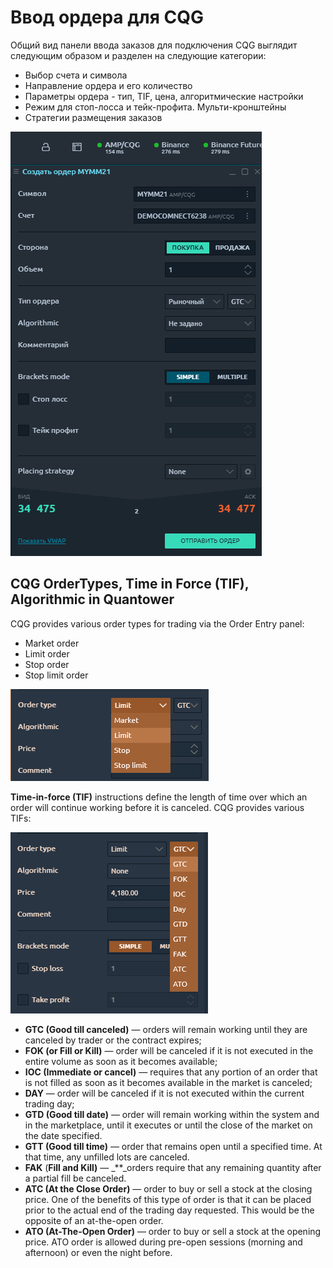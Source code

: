 # Ввод ордера для CQG

Общий вид панели ввода заказов для подключения CQG выглядит следующим образом и разделен на следующие категории:

* Выбор счета и символа
* Направление ордера и его количество
* Параметры ордера - тип, TIF, цена, алгоритмические настройки
* Режим для стоп-лосса и тейк-профита. Мульти-кронштейны
* Стратегии размещения заказов

![](../../.gitbook/assets/vvod-ordera-cqg.png)

## CQG OrderTypes, Time in Force \(TIF\), Algorithmic in Quantower

CQG provides various order types for trading via the Order Entry panel:

* Market order
* Limit order
* Stop order
* Stop limit order

![Order types in Quantower for CQG connection](../../.gitbook/assets/image%20%28218%29.png)

**Time-in-force \(TIF\)** instructions define the length of time over which an order will continue working before it is canceled. CQG provides various TIFs:

![Time in Force \(TIFs\) for CQG connection](../../.gitbook/assets/image%20%28217%29.png)

* **GTC \(Good till canceled\)** — orders will remain working until they are canceled by trader or the contract expires;
* **FOK \(or Fill or Kill\)** —  order will be canceled if it is not executed in the entire volume as soon as it becomes available;
* **IOC \(Immediate or cancel\)** — requires that any portion of an order that is not filled as soon as it becomes available in the market is canceled;
* **DAY** — order will be canceled if it is not executed within the current trading day;
* **GTD \(Good till date\)** — order will remain working within the system and in the marketplace, until it executes or until the close of the market on the date specified.
* **GTT \(Good till time\)** — order that remains open until a specified time. At that time, any unfilled lots are canceled.
* **FAK** \(**Fill and Kill\)** — _\*\*_orders require that any remaining quantity after a partial fill be canceled.
* **ATC \(At the Close Order\)** — order to buy or sell a stock at the closing price. One of the benefits of this type of order is that it can be placed prior to the actual end of the trading day requested. This would be the opposite of an at-the-open order.
* **ATO \(At-The-Open Order\)** — order to buy or sell a stock at the opening price. ATO order is allowed during pre-open sessions \(morning and afternoon\) or even the night before.

